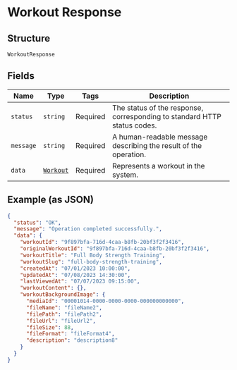 
# Workout Response

## Structure

`WorkoutResponse`

## Fields

| Name | Type | Tags | Description |
|  --- | --- | --- | --- |
| `status` | `string` | Required | The status of the response, corresponding to standard HTTP status codes. |
| `message` | `string` | Required | A human-readable message describing the result of the operation. |
| `data` | [`Workout`](../../doc/models/workout.md) | Required | Represents a workout in the system. |

## Example (as JSON)

```json
{
  "status": "OK",
  "message": "Operation completed successfully.",
  "data": {
    "workoutId": "9f897bfa-716d-4caa-b8fb-20bf3f2f3416",
    "originalWorkoutId": "9f897bfa-716d-4caa-b8fb-20bf3f2f3416",
    "workoutTitle": "Full Body Strength Training",
    "workoutSlug": "full-body-strength-training",
    "createdAt": "07/01/2023 10:00:00",
    "updatedAt": "07/08/2023 14:30:00",
    "lastViewedAt": "07/07/2023 09:15:00",
    "workoutContent": {},
    "workoutBackgroundImage": {
      "mediaId": "00001014-0000-0000-0000-000000000000",
      "fileName": "fileName2",
      "filePath": "filePath2",
      "fileUrl": "fileUrl2",
      "fileSize": 88,
      "fileFormat": "fileFormat4",
      "description": "description8"
    }
  }
}
```

